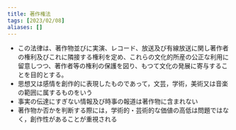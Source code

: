 ```yaml
---
title: 著作権法
tags: [2023/02/08]
aliases: []
---
```


- この法律は、著作物並びに実演、レコード、放送及び有線放送に関し著作者の権利及びこれに隣接する権利を定め、これらの文化的所産の公正な利用に留意しつつ、著作者等の権利の保護を図り、もつて文化の発展に寄与することを目的とする。
- 思想又は感情を創作的に表現したものであって，文芸，学術，美術又は音楽の範囲に属するものをいう
- 事実の伝達にすぎない情報及び時事の報道は著作物に含まれない
- 著作物か否かを判断する際には，学術的・芸術的な価値の高低は問題ではなく，創作性があることが重視される